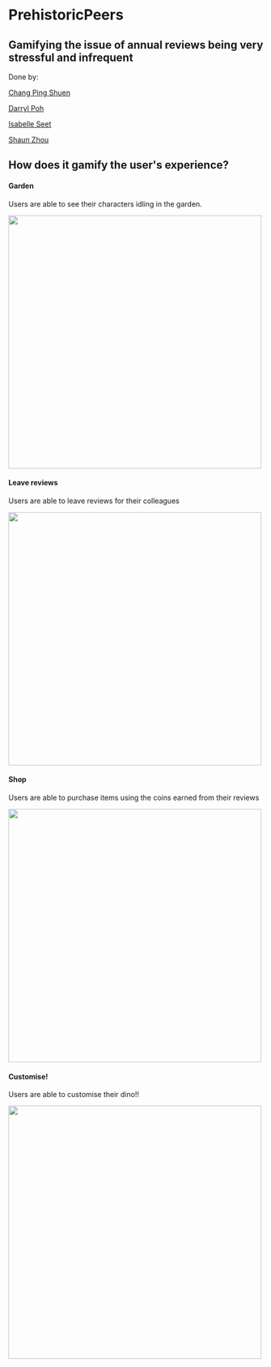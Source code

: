 # PrehistoricPeers

## Gamifying the issue of annual reviews being very stressful and infrequent

Done by: 

[Chang Ping Shuen](https://github.com/chingupingu)

[Darryl Poh](https://github.com/darrylpoh)

[Isabelle Seet](https://github.com/isabellestt)

[Shaun Zhou](https://github.com/shaunzzhou)


## How does it gamify the user's experience?

#### Garden
Users are able to see their characters idling in the garden.

<img src="https://github.com/shaunzzhou/PrehistoricPeers/tree/main/images/Garden/Garden.png" width="500">



#### Leave reviews
Users are able to leave reviews for their colleagues

<img src="https://github.com/shaunzzhou/PrehistoricPeers/tree/main/images/Review/Mail.png" width="500">

#### Shop
Users are able to purchase items using the coins earned from their reviews

<img src="https://github.com/shaunzzhou/PrehistoricPeers/tree/main/images/Shop/pumpkin.png" width="500">


#### Customise!
Users are able to customise their dino!!

<img src="https://github.com/shaunzzhou/PrehistoricPeers/tree/main/images/Inventory/inventoryflamingo.png" width="500">
